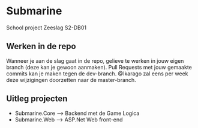 # Submarine
School project Zeeslag S2-DB01

## Werken in de repo
Wanneer je aan de slag gaat in de repo, gelieve te werken in jouw eigen branch (deze kan je gewoon aanmaken). 
Pull Requests met jouw gemaakte commits kan je maken tegen de dev-branch.
@Ikarago zal eens per week deze wijzigingen doorzetten naar de master-branch.

## Uitleg projecten
- Submarine.Core --> Backend met de Game Logica
- Submarine.Web --> ASP.Net Web front-end
